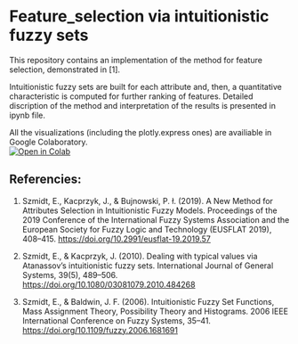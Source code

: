 # Feature_selection via intuitionistic fuzzy sets

This repository contains an implementation of the method for feature selection, demonstrated in [1].  

Intuitionistic fuzzy sets are built for each attribute and, then, a quantitative characteristic is computed for further ranking of features. Detailed discription of the method and interpretation of the results is presented in ipynb file.

All the visualizations (including the plotly.express ones) are availiable in Google Colaboratory.  
<a href="https://githubtocolab.com/upunaprosk/Feature_selection-based-on-IFS/blob/main/IFS_algorithm.ipynb" target="_parent"><img src="https://colab.research.google.com/assets/colab-badge.svg" alt="Open in Colab"/></a>

## Referencies:

1. Szmidt, E., Kacprzyk, J., & Bujnowski, P. ł. (2019). A New Method for Attributes Selection in Intuitionistic Fuzzy Models. Proceedings of the 2019 Conference of the International Fuzzy Systems Association and the European Society for Fuzzy Logic and Technology (EUSFLAT 2019), 408–415. https://doi.org/10.2991/eusflat-19.2019.57

2. Szmidt, E., & Kacprzyk, J. (2010). Dealing with typical values via Atanassov’s intuitionistic fuzzy sets. International Journal of General Systems, 39(5), 489–506. https://doi.org/10.1080/03081079.2010.484268

3. Szmidt, E., & Baldwin, J. F. (2006). Intuitionistic Fuzzy Set Functions, Mass Assignment Theory, Possibility Theory and Histograms. 2006 IEEE International Conference on Fuzzy Systems, 35–41. https://doi.org/10.1109/fuzzy.2006.1681691

